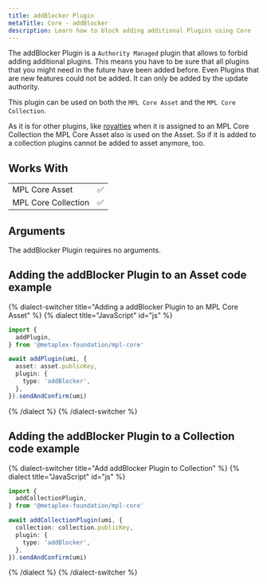 ```yaml
---
title: addBlocker Plugin
metaTitle: Core - addBlocker
description: Learn how to block adding additional Plugins using Core
---
```


The addBlocker Plugin is a `Authority Managed` plugin that allows to forbid adding additional plugins. This means you have to be sure that all plugins that you might need in the future have been added before. Even Plugins that are new features could not be added. It can only be added by the update authority.

This plugin can be used on both the `MPL Core Asset` and the `MPL Core Collection`.

As it is for other plugins, like [royalties](/core/plugins/royalties) when it is assigned to an MPL Core Collection the MPL Core Asset also is used on the Asset. So if it is added to a collection plugins cannot be added to asset anymore, too.

## Works With

|                     |     |
| ------------------- | --- |
| MPL Core Asset      | ✅  |
| MPL Core Collection | ✅  |

## Arguments

The addBlocker Plugin requires no arguments.

## Adding the addBlocker Plugin to an Asset code example

{% dialect-switcher title="Adding a addBlocker Plugin to an MPL Core Asset" %}
{% dialect title="JavaScript" id="js" %}

```ts
import {
  addPlugin,
} from '@metaplex-foundation/mpl-core'

await addPlugin(umi, {
  asset: asset.publicKey,
  plugin: {
    type: 'addBlocker',
  },
}).sendAndConfirm(umi)
```

{% /dialect %}
{% /dialect-switcher %}

## Adding the addBlocker Plugin to a Collection code example

{% dialect-switcher title="Add addBlocker Plugin to Collection" %}
{% dialect title="JavaScript" id="js" %}

```ts
import {
  addCollectionPlugin,
} from '@metaplex-foundation/mpl-core'

await addCollectionPlugin(umi, {
  collection: collection.publicKey,
  plugin: {
    type: 'addBlocker',
  },
}).sendAndConfirm(umi)
```

{% /dialect %}
{% /dialect-switcher %}
